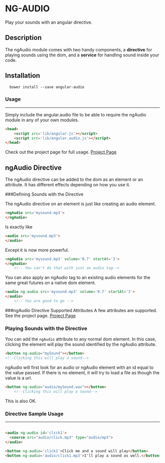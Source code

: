 NG-AUDIO
===

Play your sounds with an angular directive.

Description
---
The ngAudio module comes with two handy components, a **directive** for playing sounds using the dom, and a **service** for handling sound inside your code.

## Installation

```
  bower install --save angular-audio
```

### Usage
-----

Simply include the angular.audio file to be able to require the ngAudio module in any of your own modules.

```html
<head>
	<script src='lib/angular.js'></script>
	<script src='lib/angular.audio.js'></script>
</head>
```

Check out the project page for full usage.
[Project Page](http://danielstern.github.io/ngAudio/)

ngAudio Directive
-----
The ngAudio directive can be added to the dom as an element or an attribute. It has different effects depending on how you use it.

###Defining Sounds with the Directive

The ngAudio directive on an element is just like creating an audio element.

```html
<ngAudio src='mysound.mp3'>
</ngAudio>
```

Is exactly like

```html
<audio src='mysound.mp3'>
</audio>
```

Except it is now more powerful.

```html
<ngAudio src='mysound.mp3' volume='0.7' startAt='3'>
</ngAudio>
	<!-- You can't do that with just an audio tag-->
```

You can also apply an ngAudio tag to an existing audio elements for the same great futures on a native dom element.

```html
<audio ng-audio src='mysound.mp3' volume='0.7' startAt='3'>
</audio>
	<!-- You are good to go -->
```

###ngAudio Directive Supported Attributes
A few attributes are supported. See the project page.
[Project Page](http://danielstern.github.io/ngAudio/)


### Playing Sounds with the Directive

You can add the `ngAudio` attribute to any normal dom element. In this case, clicking the element will play the sound identified by the ngAudio attribute.

```html
<button ng-audio="mySound"></button>
<!--Clicking this will play a sound-->
```

ngAudio will first look for an audio or ngAudio element with an id equal to the value passed. If there is no element, it will try to load a file as though the value is a url.

```html
<button ng-audio="audio/mySound.wav"></button>
	<!--Clicking this will play a sound-->
```

This is also OK.
### Directive Sample Usage
-----

```html

<audio ng-audio id='click1'>
  <source src="audio/click.mp3" type="audio/mp3">
</audio>

<button ng-audio='click1'>Click me and a sound will play</button>
<button ng-audio='audio/click1.mp3'>I'll play a sound as well.</button>
```
